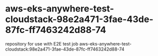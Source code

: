 # aws-eks-anywhere-test-cloudstack-98e2a471-3fae-43de-87fc-ff7463242d88-74
repository for use with E2E test job aws-eks-anywhere-test-cloudstack:98e2a471-3fae-43de-87fc-ff7463242d88-74
